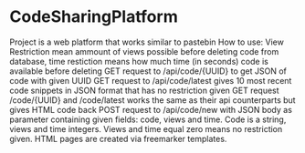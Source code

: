 # CodeSharingPlatform
Project is a web platform that works similar to pastebin
How to use:
View Restriction mean ammount of views possible before deleting code from database, time restiction means how much time (in seconds) code is available before deleting
GET request to /api/code/{UUID} to get JSON of code with given UUID
GET request to /api/code/latest gives 10 most recent code snippets in JSON format that has no restriction given
GET request /code/{UUID} and /code/latest works the same as their api counterparts but gives HTML code back
POST request to /api/code/new with JSON body as parameter containing given fields: code, views and time. Code is a string, views and time integers.
Views and time equal zero means no restriction given.
HTML pages are created via freemarker templates.
